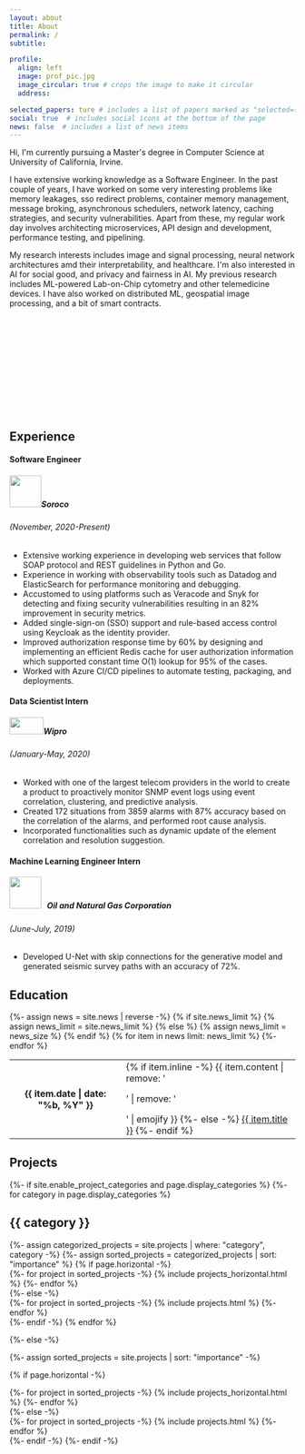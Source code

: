 ```yaml
---
layout: about
title: About
permalink: /
subtitle: 

profile:
  align: left
  image: prof_pic.jpg
  image_circular: true # crops the image to make it circular
  address: 

selected_papers: ture # includes a list of papers marked as "selected={true}"
social: true  # includes social icons at the bottom of the page
news: false  # includes a list of news items
---
```

Hi, I'm currently pursuing a Master's degree in Computer Science at University of California, Irvine.

I have extensive working knowledge as a Software Engineer. In the past couple of years, I have worked on some very
interesting problems like memory leakages, sso redirect problems, container memory management, message broking,
asynchronous schedulers, network latency, caching strategies, and security vulnerabilities. Apart from these, my 
regular work day involves architecting microservices, API design and development, performance testing, and pipelining.

My research interests includes image and signal processing, neural network architectures amd their interpretability, and 
healthcare. I'm also interested in AI for social good, and privacy and fairness in AI. My previous research includes 
ML-powered Lab-on-Chip cytometry and other telemedicine devices. I have also worked on distributed ML, geospatial image 
processing, and a bit of smart contracts.

<br>
<br>
<br>
<br>
<br>
<br>
<br>
<br>
<br>
<br>

<h2> Experience </h2>
<div class="timeline">
  <div class="outer">
    <div class="title-cards">
      <div class="info">
        <h4 class="title">Software Engineer</h4>
        <h5 class="title"><img src="https://soroco.com/wp-content/uploads/2021/08/logo-icon.svg" width="56px" height="56px"><b>Soroco</b></h5>
        <h6 class="exper-card"><i>(November, 2020-Present)</i></h6>
        <ul>
          <li>Extensive working experience in developing web services that follow SOAP protocol and REST guidelines in
              Python and Go.
          </li>
          <li>Experience in working with observability tools such as Datadog and ElasticSearch for performance
              monitoring and debugging.
          </li>
          <li>Accustomed to using platforms such as Veracode and Snyk for detecting and fixing security vulnerabilities
              resulting in an 82% improvement in security metrics.
          </li>
          <li>Added single-sign-on (SSO) support and rule-based access control using Keycloak as the identity provider.
          </li>
          <li>Improved authorization response time by 60% by designing and implementing an efficient Redis cache for
              user authorization information which supported constant time O(1) lookup for 95% of the cases.
          </li>
          <li>Worked with Azure CI/CD pipelines to automate testing, packaging, and deployments.</li>
        </ul>
      </div>
    </div>
    <div class="title-cards">
      <div class="info">
        <h4 class="title">Data Scientist Intern</h4>
        <h5 class="title"><img src="https://www.wipro.com/content/dam/nexus/en/wipro-logo-new-og-502x263.jpg" width="60px" height="30px"><b>Wipro</b></h5>
        <h6 class="exper-card"><i>(January-May, 2020)</i></h6>
        <ul>
          <li>Worked with one of the largest telecom providers in the world to create a product to proactively monitor 
              SNMP event logs using event correlation, clustering, and predictive analysis.
          </li>
          <li>Created 172 situations from 3859 alarms with 87% accuracy based on the correlation of the alarms, and
              performed root cause analysis.
          </li>
          <li>Incorporated functionalities such as dynamic update of the element correlation and resolution suggestion.
          </li>
        </ul>
      </div>
    </div>
    <div class="title-cards">
      <div class="info">
        <h4 class="title">Machine Learning Engineer Intern</h4>
        <h5 class="title"><img src="https://upload.wikimedia.org/wikipedia/en/thumb/9/9a/ONGC_Logo.svg/1200px-ONGC_Logo.svg.png" width="56px" height="56px" style="margin-right:10px;"><b>Oil and Natural Gas Corporation</b></h5>
        <h6 class="exper-card"><i>(June-July, 2019)</i></h6>
        <ul>
          <li>Developed U-Net with skip connections for the generative model and generated seismic survey paths with an 
              accuracy of 72%.
          </li>
        </ul>
      </div>
    </div>
    <!-- <div class="card">
      <div class="info">
        <h3 class="title">Title 4</h3>
        <p>Lorem ipsum dolor sit amet, consectetur adipiscing elit, sed do eiusmod tempor incididunt ut labore et dolore magna aliqua. Ut enim ad minim veniam, quis nostrud exercitation ullamco laboris nisi ut aliquip ex ea commodo consequat. </p>
      </div>
    </div>
    <div class="card">
      <div class="info">
        <h3 class="title">Title 5</h3>
        <p>Lorem ipsum dolor sit amet, consectetur adipiscing elit, sed do eiusmod tempor incididunt ut labore et dolore magna aliqua. Ut enim ad minim veniam, quis nostrud exercitation ullamco laboris nisi ut aliquip ex ea commodo consequat. </p>
      </div>
    </div> -->
  </div>
</div>
<h2> Education </h2>
  <table class="table table-sm table-borderless">
              {%- assign news = site.news | reverse -%}
              {% if site.news_limit %}
              {% assign news_limit = site.news_limit %}
              {% else %}
              {% assign news_limit = news_size %}
              {% endif %}
              {% for item in news limit: news_limit %} 
                <tr>
                  <th scope="row">{{ item.date | date: "%b, %Y" }}</th>
                  <td>
                    {% if item.inline -%} 
                      {{ item.content | remove: '<p>' | remove: '</p>' | emojify }}
                    {%- else -%} 
                      <a class="news-title" href="{{ item.url | relative_url }}">{{ item.title }}</a>
                    {%- endif %} 
                  </td>
                </tr>
              {%- endfor %} 
              </table>
<h2> Projects </h2>

<!-- pages/projects.md -->
<div class="projects">
{%- if site.enable_project_categories and page.display_categories %}
  <!-- Display categorized projects -->
  {%- for category in page.display_categories %}
  <h2 class="category">{{ category }}</h2>
  {%- assign categorized_projects = site.projects | where: "category", category -%}
  {%- assign sorted_projects = categorized_projects | sort: "importance" %}
  <!-- Generate cards for each project -->
  {% if page.horizontal -%}
  <div class="container">
    <div class="row row-cols-2">
    {%- for project in sorted_projects -%}
      {% include projects_horizontal.html %}
    {%- endfor %}
    </div>
  </div>
  {%- else -%}
  <div class="grid">
    {%- for project in sorted_projects -%}
      {% include projects.html %}
    {%- endfor %}
  </div>
  {%- endif -%}
  {% endfor %}

{%- else -%}
<!-- Display projects without categories -->
  {%- assign sorted_projects = site.projects | sort: "importance" -%}
  <!-- Generate cards for each project -->
  {% if page.horizontal -%}
  <div class="container">
    <div class="row row-cols-2">
    {%- for project in sorted_projects -%}
      {% include projects_horizontal.html %}
    {%- endfor %}
    </div>
  </div>
  {%- else -%}
  <div class="grid">
    {%- for project in sorted_projects -%}
      {% include projects.html %}
    {%- endfor %}
  </div>
  {%- endif -%}
{%- endif -%}
</div>
